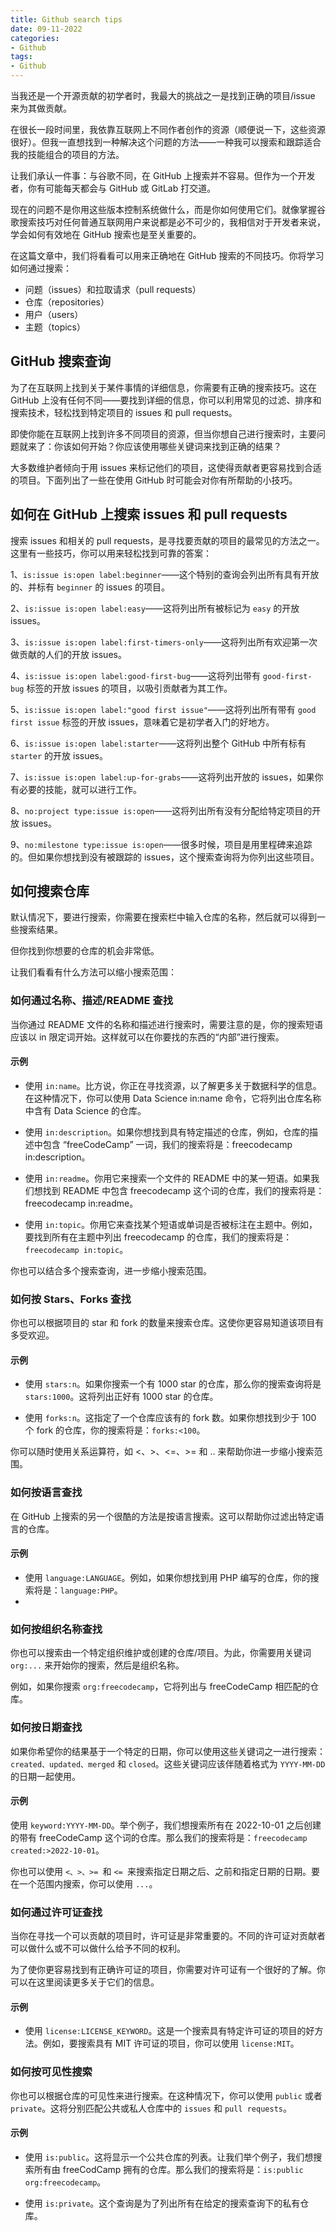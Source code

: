 ```yaml
---
title: Github search tips
date: 09-11-2022 
categories:
- Github 
tags:
- Github
---
```


当我还是一个开源贡献的初学者时，我最大的挑战之一是找到正确的项目/issue 来为其做贡献。

在很长一段时间里，我依靠互联网上不同作者创作的资源（顺便说一下，这些资源很好）。但我一直想找到一种解决这个问题的方法——一种我可以搜索和跟踪适合我的技能组合的项目的方法。

让我们承认一件事：与谷歌不同，在 GitHub 上搜索并不容易。但作为一个开发者，你有可能每天都会与 GitHub 或 GitLab 打交道。

现在的问题不是你用这些版本控制系统做什么，而是你如何使用它们。就像掌握谷歌搜索技巧对任何普通互联网用户来说都是必不可少的，我相信对于开发者来说，学会如何有效地在 GitHub 搜索也是至关重要的。

在这篇文章中，我们将看看可以用来正确地在 GitHub 搜索的不同技巧。你将学习如何通过搜索：


- 问题（issues）和拉取请求（pull requests）
- 仓库（repositories）
- 用户（users）
- 主题（topics）

## GitHub 搜索查询
为了在互联网上找到关于某件事情的详细信息，你需要有正确的搜索技巧。这在 GitHub 上没有任何不同——要找到详细的信息，你可以利用常见的过滤、排序和搜索技术，轻松找到特定项目的 issues 和 pull requests。

即使你能在互联网上找到许多不同项目的资源，但当你想自己进行搜索时，主要问题就来了：你该如何开始？你应该使用哪些关键词来找到正确的结果？

大多数维护者倾向于用 issues 来标记他们的项目，这使得贡献者更容易找到合适的项目。下面列出了一些在使用 GitHub 时可能会对你有所帮助的小技巧。


## 如何在 GitHub 上搜索 issues 和 pull requests
搜索 issues 和相关的 pull requests，是寻找要贡献的项目的最常见的方法之一。这里有一些技巧，你可以用来轻松找到可靠的答案：

1、`is:issue is:open label:beginner`——这个特别的查询会列出所有具有开放的、并标有 `beginner` 的 issues 的项目。

2、`is:issue is:open label:easy`——这将列出所有被标记为 `easy` 的开放 issues。

3、`is:issue is:open label:first-timers-only`——这将列出所有欢迎第一次做贡献的人们的开放 issues。

4、`is:issue is:open label:good-first-bug`——这将列出带有 `good-first-bug` 标签的开放 issues 的项目，以吸引贡献者为其工作。

5、`is:issue is:open label:"good first issue"`——这将列出所有带有 `good first issue` 标签的开放 issues，意味着它是初学者入门的好地方。

6、`is:issue is:open label:starter`——这将列出整个 GitHub 中所有标有 `starter` 的开放 issues。

7、`is:issue is:open label:up-for-grabs`——这将列出开放的 issues，如果你有必要的技能，就可以进行工作。

8、`no:project type:issue is:open`——这将列出所有没有分配给特定项目的开放 issues。

9、`no:milestone type:issue is:open`——很多时候，项目是用里程碑来追踪的。但如果你想找到没有被跟踪的 issues，这个搜索查询将为你列出这些项目。

## 如何搜索仓库
默认情况下，要进行搜索，你需要在搜索栏中输入仓库的名称，然后就可以得到一些搜索结果。

但你找到你想要的仓库的机会非常低。

让我们看看有什么方法可以缩小搜索范围：

### 如何通过名称、描述/README 查找
当你通过 README 文件的名称和描述进行搜索时，需要注意的是，你的搜索短语应该以 in 限定词开始。这样就可以在你要找的东西的“内部”进行搜索。

#### 示例

- 使用 `in:name`。比方说，你正在寻找资源，以了解更多关于数据科学的信息。在这种情况下，你可以使用 Data Science in:name 命令，它将列出仓库名称中含有 Data Science 的仓库。

- 使用 `in:description`。如果你想找到具有特定描述的仓库，例如，仓库的描述中包含 “freeCodeCamp” 一词，我们的搜索将是：freecodecamp in:description。

- 使用 `in:readme`。你用它来搜索一个文件的 README 中的某一短语。如果我们想找到 README 中包含 freecodecamp 这个词的仓库，我们的搜索将是：freecodecamp in:readme。

- 使用 `in:topic`。你用它来查找某个短语或单词是否被标注在主题中。例如，要找到所有在主题中列出 freecodecamp 的仓库，我们的搜索将是：`freecodecamp in:topic`。

你也可以结合多个搜索查询，进一步缩小搜索范围。

### 如何按 Stars、Forks 查找
你也可以根据项目的 star 和 fork 的数量来搜索仓库。这使你更容易知道该项目有多受欢迎。

#### 示例

- 使用 `stars:n`。如果你搜索一个有 1000 star 的仓库，那么你的搜索查询将是 `stars:1000`。这将列出正好有 1000 star 的仓库。

- 使用 `forks:n`。这指定了一个仓库应该有的 fork 数。如果你想找到少于 100 个 fork 的仓库，你的搜索将是：`forks:<100`。

你可以随时使用关系运算符，如 <、>、<=、>= 和 .. 来帮助你进一步缩小搜索范围。

### 如何按语言查找
在 GitHub 上搜索的另一个很酷的方法是按语言搜索。这可以帮助你过滤出特定语言的仓库。

#### 示例

- 使用 `language:LANGUAGE`。例如，如果你想找到用 PHP 编写的仓库，你的搜索将是：`language:PHP`。
- 
### 如何按组织名称查找
你也可以搜索由一个特定组织维护或创建的仓库/项目。为此，你需要用关键词 `org:...` 来开始你的搜索，然后是组织名称。

例如，如果你搜索 `org:freecodecamp`，它将列出与 freeCodeCamp 相匹配的仓库。

### 如何按日期查找
如果你希望你的结果基于一个特定的日期，你可以使用这些关键词之一进行搜索：`created、updated、merged` 和 `closed`。这些关键词应该伴随着格式为 `YYYY-MM-DD` 的日期一起使用。

#### 示例

使用 `keyword:YYYY-MM-DD`。举个例子，我们想搜索所有在 2022-10-01 之后创建的带有 freeCodeCamp 这个词的仓库。那么我们的搜索将是：`freecodecamp created:>2022-10-01`。

你也可以使用 `<、>、>= `和 `<= `来搜索指定日期之后、之前和指定日期的日期。要在一个范围内搜索，你可以使用 `...`。

### 如何通过许可证查找
当你在寻找一个可以贡献的项目时，许可证是非常重要的。不同的许可证对贡献者可以做什么或不可以做什么给予不同的权利。

为了使你更容易找到有正确许可证的项目，你需要对许可证有一个很好的了解。你可以在这里阅读更多关于它们的信息。

#### 示例

- 使用 `license:LICENSE_KEYWORD`。这是一个搜索具有特定许可证的项目的好方法。例如，要搜索具有 MIT 许可证的项目，你可以使用 `license:MIT`。
  
### 如何按可见性搜索
你也可以根据仓库的可见性来进行搜索。在这种情况下，你可以使用 `public` 或者 `private`。这将分别匹配公共或私人仓库中的 `issues` 和 `pull requests`。

#### 示例

- 使用 `is:public`。这将显示一个公共仓库的列表。让我们举个例子，我们想搜索所有由 freeCodCamp 拥有的仓库。那么我们的搜索将是：`is:public org:freecodecamp`。

- 使用 `is:private`。这个查询是为了列出所有在给定的搜索查询下的私有仓库。

